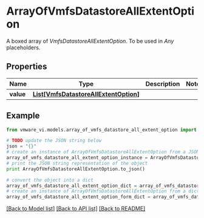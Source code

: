 # ArrayOfVmfsDatastoreAllExtentOption

A boxed array of *VmfsDatastoreAllExtentOption*. To be used in *Any* placeholders. 

## Properties
Name | Type | Description | Notes
------------ | ------------- | ------------- | -------------
**value** | [**List[VmfsDatastoreAllExtentOption]**](VmfsDatastoreAllExtentOption.md) |  | 

## Example

```python
from vmware_vi.models.array_of_vmfs_datastore_all_extent_option import ArrayOfVmfsDatastoreAllExtentOption

# TODO update the JSON string below
json = "{}"
# create an instance of ArrayOfVmfsDatastoreAllExtentOption from a JSON string
array_of_vmfs_datastore_all_extent_option_instance = ArrayOfVmfsDatastoreAllExtentOption.from_json(json)
# print the JSON string representation of the object
print ArrayOfVmfsDatastoreAllExtentOption.to_json()

# convert the object into a dict
array_of_vmfs_datastore_all_extent_option_dict = array_of_vmfs_datastore_all_extent_option_instance.to_dict()
# create an instance of ArrayOfVmfsDatastoreAllExtentOption from a dict
array_of_vmfs_datastore_all_extent_option_form_dict = array_of_vmfs_datastore_all_extent_option.from_dict(array_of_vmfs_datastore_all_extent_option_dict)
```
[[Back to Model list]](../README.md#documentation-for-models) [[Back to API list]](../README.md#documentation-for-api-endpoints) [[Back to README]](../README.md)


